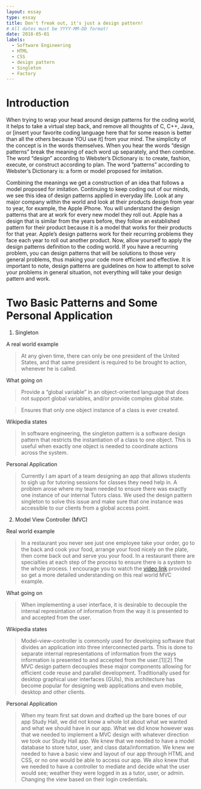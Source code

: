 ```yaml
---
layout: essay
type: essay
title: Don't freak out, it's just a design pattern! 
# All dates must be YYYY-MM-DD format!
date: 2018-05-01
labels:
  - Software Engineering
  - HTML
  - CSS
  - design pattern
  - Singleton
  - Factory
---
```


  Introduction
=================

When trying to wrap your head around design patterns for the coding world, it helps to take a virtual step back, and remove all thoughts of C, C++, Java, or [insert your favorite coding language here that for some reason is better than all the others because YOU use it] from your mind. The simplicity of the concept is in the words themselves. When you hear the words “design patterns” break the meaning of each word up separately, and then combine. The word “design” according to Webster’s Dictionary is: to create, fashion, execute, or construct according to plan. The word “patterns” according to Webster’s Dictionary is: a form or model proposed for imitation. 

Combining the meanings we get a construction of an idea that follows a model proposed for imitation. Continuing to keep coding out of our minds, we see this idea of design patterns applied in everyday life. Look at any major company within the world and look at their products design from year to year, for example, the Apple iPhone. You will understand the design patterns that are at work for every new model they roll out. Apple has a design that is similar from the years before, they follow an established pattern for their product because it is a model that works for their products for that year. Apple’s design patterns work for their recurring problems they face each year to roll out another product. Now, allow yourself to apply the design patterns definition to the coding world. If you have a recurring problem, you can design patterns that will be solutions to those very general problems, thus making your code more efficient and effective. It is important to note, design patterns are guidelines on how to attempt to solve your problems in general situation, not everything will take your design pattern and work.

  Two Basic Patterns and Some Personal Application
=================

1. Singleton

A real world example
>At any given time, there can only be one president of the United States, and that same president is required to be brought to action, whenever he is called.  

What going on
>Provide a “global variable” in an object-oriented language that does not support global variables, and/or provide complex global state.

>Ensures that only one object instance of a class is ever created.

Wikipedia states
>In software engineering, the singleton pattern is a software design pattern that restricts the instantiation of a class to one object. This is useful when exactly one object is needed to coordinate actions across the system.

Personal Application
>Currently I am apart of a team designing an app that allows students to sigh up for tutoring sessions for classes they need help in. A problem arose where my team needed to ensure there was exactly one instance of our internal Tutors class. We used the design pattern singleton to solve this issue and make sure that one instance was accessible to our clients from a global access point. 

2. Model View Controller (MVC)

Real world example
>In a restaurant you never see just one employee take your order, go to the back and cook your food, arrange your food nicely on the plate, then come back out and serve you your food. In a restaurant there are specialties at each step of the process to ensure there is a system to the whole process. I encourage you to watch the <a href="https://youtu.be/f46WEeM8HTA">video link</a> provided so get a more detailed understanding on this real world MVC example. 

What going on
>When implementing a user interface, it is desirable to decouple the internal represintation of information from the way it is presented to and accepted from the user.

Wikipedia states
>Model–view–controller is commonly used for developing software that divides an application into three interconnected parts. This is done to separate internal representations of information from the ways information is presented to and accepted from the user.[1][2] The MVC design pattern decouples these major components allowing for efficient code reuse and parallel development. Traditionally used for desktop graphical user interfaces (GUIs), this architecture has become popular for designing web applications and even mobile, desktop and other clients.

Personal Application
>When my team first sat down and drafted up the bare bones of our app Study Hall, we did not know a whole lot about what we wanted and what we should have in our app. What we did know however was that we needed to implement a MVC design with whatever direction we took our Study Hall app. We knew that we needed to have a model database to store tutor, user, and class data/information. We knew we needed to have a basic view and layout of our app through HTML and CSS, or no one would be able to access our app. We also knew that we needed to have a controller to mediate and decide what the user would see; weather they were logged in as a tutor, user, or admin. Changing the view based on their login credentials.


